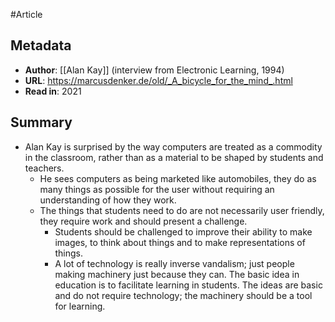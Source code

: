 #Article 
## Metadata
-   **Author**: [[Alan Kay]] (interview from Electronic Learning, 1994)
-   **URL**: https://marcusdenker.de/old/_A_bicycle_for_the_mind_.html
-   **Read in**: 2021

## Summary
-   Alan Kay is surprised by the way computers are treated as a commodity in the classroom, rather than as a material to be shaped by students and teachers.
    -   He sees computers as being marketed like automobiles, they do as many things as possible for the user without requiring an understanding of how they work.
    -   The things that students need to do are not necessarily user friendly, they require work and should present a challenge.
        -   Students should be challenged to improve their ability to make images, to think about things and to make representations of things.
        -   A lot of technology is really inverse vandalism; just people making machinery just because they can. The basic idea in education is to facilitate learning in students. The ideas are basic and do not require technology; the machinery should be a tool for learning.